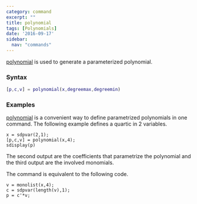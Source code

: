 ```yaml
---
category: command
excerpt: ""
title: polynomial
tags: [Polynomials]
date: '2016-09-17'
sidebar:
  nav: "commands"
---
```


[polynomial](/command/polynomial) is used to generate a parameterized polynomial.

### Syntax  

````matlab
[p,c,v] = polynomial(x,degreemax,degreemin)
````

### Examples
[polynomial](/command/polynomial) is a convenient way to define parametrized polynomials in one command. The following example defines a quartic in 2 variables.
````matlabb
x = sdpvar(2,1);
[p,c,v] = polynomial(x,4);
sdisplay(p)
````

The second output are the coefficients that parametrize the polynomial and the third output are the involved monomials.

The command is equivalent to the following code.
````matlabb
v = monolist(x,4);
c = sdpvar(length(v),1);
p = c'*v;
````
